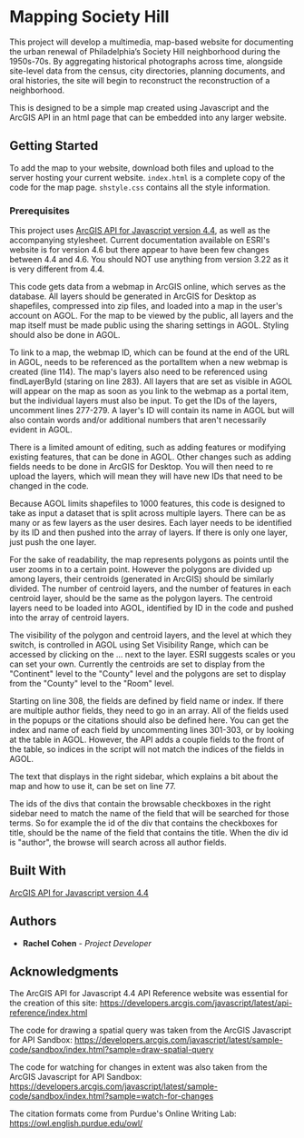# Mapping Society Hill

This project will develop a multimedia, map-based website for documenting the urban renewal of Philadelphia’s Society Hill neighborhood during the 1950s-70s. By aggregating historical photographs across time, alongside site-level data from the census, city directories, planning documents, and oral histories, the site will begin to reconstruct the reconstruction of a neighborhood.

This is designed to be a simple map created using Javascript and the ArcGIS API in an html page that can be embedded into any larger website.


## Getting Started


To add the map to your website, download both files and upload to the server hosting your current website.  `index.html` is a complete copy of the code for the map page. `shstyle.css` contains all the style information.

### Prerequisites

This project uses [ArcGIS API for Javascript version 4.4](https://developers.arcgis.com/javascript/latest/guide/release-notes/4.4/index.html), as well as the accompanying stylesheet.  Current documentation available on ESRI's website is for version 4.6 but there appear to have been few changes between 4.4 and 4.6.  You should NOT use anything from version 3.22 as it is very different from 4.4.

This code gets data from a webmap in ArcGIS online, which serves as the database.  All layers should be generated in ArcGIS for Desktop as shapefiles, compressed into zip files, and loaded into a map in the user's account on AGOL.  For the map to be viewed by the public, all layers and the map itself must be made public using the sharing settings in AGOL.  Styling should also be done in AGOL.

To link to a map, the webmap ID, which can be found at the end of the URL in AGOL, needs to be referenced as the portalItem when a new webmap is created (line 114).  The map's layers also need to be referenced using findLayerById (staring on line 283).  All layers that are set as visible in AGOL will appear on the map as soon as you link to the webmap as a portal item, but the individual layers must also be input.  To get the IDs of the layers, uncomment lines 277-279.  A layer's ID will contain its name in AGOL but will also contain words and/or additional numbers that aren't necessarily evident in AGOL.  

There is a limited amount of editing, such as adding features or modifying existing features, that can be done in AGOL.  Other changes such as adding fields needs to be done in ArcGIS for Desktop. You will then need to re upload the layers, which will mean they will have new IDs that need to be changed in the code.

Because AGOL limits shapefiles to 1000 features, this code is designed to take as input a dataset that is split across multiple layers.  There can be as many or as few layers as the user desires.  Each layer needs to be identified by its ID and then pushed into the array of layers.  If there is only one layer, just push the one layer.  

For the sake of readability, the map represents polygons as points until the user zooms in to a certain point.  However the polygons are divided up among layers, their centroids (generated in ArcGIS) should be similarly divided.  The number of centroid layers, and the number of features in each centroid layer, should be the same as the polygon layers.  The centroid layers need to be loaded into AGOL, identified by ID in the code and pushed into the array of centroid layers.

The visibility of the polygon and centroid layers, and the level at which they switch, is controlled in AGOL using Set Visibility Range, which can be accessed by clicking on the ... next to the layer.  ESRI suggests scales or you can set your own.  Currently the centroids are set to display from the "Continent" level to the "County" level and the polygons are set to display from the "County" level to the "Room" level.   

Starting on line 308, the fields are defined by field name or index.  If there are multiple author fields, they need to go in an array.  All of the fields used in the popups or the citations should also be defined here.  You can get the index and name of each field by uncommenting lines 301-303, or by looking at the table in AGOL.  However, the API adds a couple fields to the front of the table, so indices in the script will not match the indices of the fields in AGOL.

The text that displays in the right sidebar, which explains a bit about the map and how to use it, can be set on line 77.

The ids of the divs that contain the browsable checkboxes in the right sidebar need to match the name of the field that will be searched for those terms.  So for example the id of the div that contains the checkboxes for title, should be the name of the field that contains the title.  When the div id is "author", the browse will search across all author fields.  


## Built With

[ArcGIS API for Javascript version 4.4](https://developers.arcgis.com/javascript/latest/guide/release-notes/4.4/index.html)


## Authors

* **Rachel Cohen** - *Project Developer*

## Acknowledgments

The ArcGIS API for Javascript 4.4 API Reference website was essential for the creation of this site:
https://developers.arcgis.com/javascript/latest/api-reference/index.html


The code for drawing a spatial query was taken from the ArcGIS Javascript for API Sandbox:
https://developers.arcgis.com/javascript/latest/sample-code/sandbox/index.html?sample=draw-spatial-query

The code for watching for changes in extent was also taken from the ArcGIS Javascript for API Sandbox:
https://developers.arcgis.com/javascript/latest/sample-code/sandbox/index.html?sample=watch-for-changes

The citation formats come from Purdue's Online Writing Lab:
https://owl.english.purdue.edu/owl/
